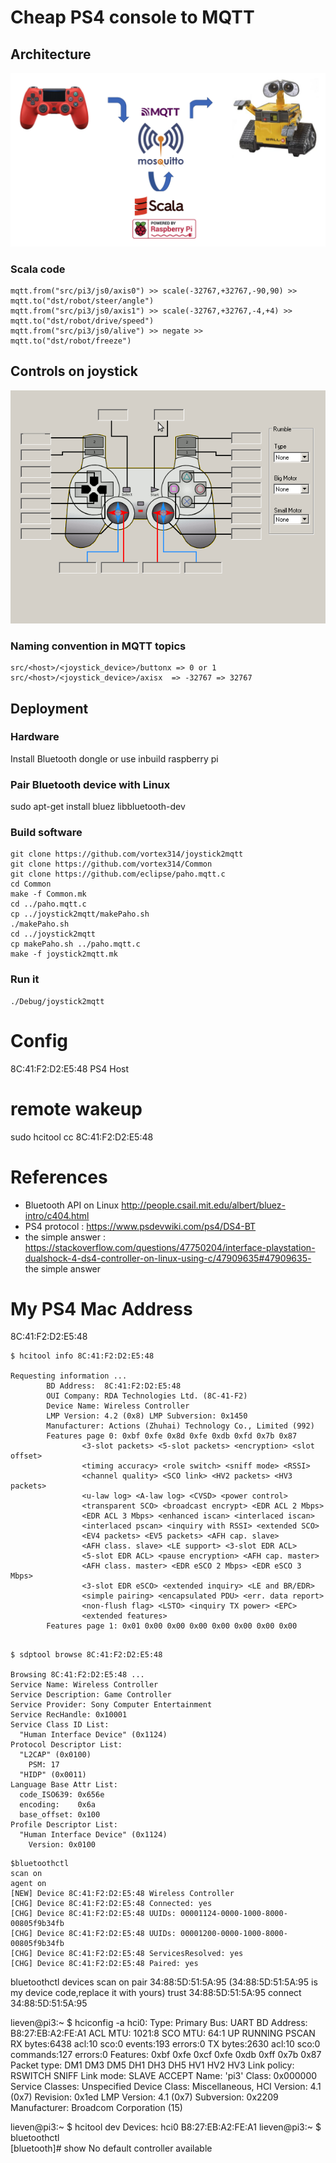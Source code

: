 # Cheap PS4 console to MQTT
## Architecture
![Architecture](doc/architecture.png)
### Scala code
```
mqtt.from("src/pi3/js0/axis0") >> scale(-32767,+32767,-90,90) >> mqtt.to("dst/robot/steer/angle") 
mqtt.from("src/pi3/js0/axis1") >> scale(-32767,+32767,-4,+4) >> mqtt.to("dst/robot/drive/speed")
mqtt.from("src/pi3/js0/alive") >> negate >> mqtt.to("dst/robot/freeze")
```

## Controls on joystick
![Architecture](doc/controls.png)

### Naming convention in MQTT topics
```
src/<host>/<joystick_device>/buttonx => 0 or 1
src/<host>/<joystick_device>/axisx  => -32767 => 32767
```
## Deployment
### Hardware
Install Bluetooth  dongle or use inbuild raspberry pi
### Pair Bluetooth device with Linux
sudo apt-get install bluez libbluetooth-dev
### Build software
``` 
git clone https://github.com/vortex314/joystick2mqtt
git clone https://github.com/vortex314/Common
git clone https://github.com/eclipse/paho.mqtt.c
cd Common
make -f Common.mk
cd ../paho.mqtt.c
cp ../joystick2mqtt/makePaho.sh
./makePaho.sh
cd ../joystick2mqtt
cp makePaho.sh ../paho.mqtt.c
make -f joystick2mqtt.mk 
```
### Run it
```
./Debug/joystick2mqtt
```
# Config
8C:41:F2:D2:E5:48  PS4 Host
# remote wakeup
sudo hcitool cc 8C:41:F2:D2:E5:48

# References
- Bluetooth API on Linux http://people.csail.mit.edu/albert/bluez-intro/c404.html
- PS4 protocol : https://www.psdevwiki.com/ps4/DS4-BT
- the simple answer : https://stackoverflow.com/questions/47750204/interface-playstation-dualshock-4-ds4-controller-on-linux-using-c/47909635#47909635- the simple answer
# My PS4 Mac Address
8C:41:F2:D2:E5:48
```
$ hcitool info 8C:41:F2:D2:E5:48

Requesting information ...
        BD Address:  8C:41:F2:D2:E5:48
        OUI Company: RDA Technologies Ltd. (8C-41-F2)
        Device Name: Wireless Controller
        LMP Version: 4.2 (0x8) LMP Subversion: 0x1450
        Manufacturer: Actions (Zhuhai) Technology Co., Limited (992)
        Features page 0: 0xbf 0xfe 0x8d 0xfe 0xdb 0xfd 0x7b 0x87
                <3-slot packets> <5-slot packets> <encryption> <slot offset> 
                <timing accuracy> <role switch> <sniff mode> <RSSI> 
                <channel quality> <SCO link> <HV2 packets> <HV3 packets> 
                <u-law log> <A-law log> <CVSD> <power control> 
                <transparent SCO> <broadcast encrypt> <EDR ACL 2 Mbps> 
                <EDR ACL 3 Mbps> <enhanced iscan> <interlaced iscan> 
                <interlaced pscan> <inquiry with RSSI> <extended SCO> 
                <EV4 packets> <EV5 packets> <AFH cap. slave> 
                <AFH class. slave> <LE support> <3-slot EDR ACL> 
                <5-slot EDR ACL> <pause encryption> <AFH cap. master> 
                <AFH class. master> <EDR eSCO 2 Mbps> <EDR eSCO 3 Mbps> 
                <3-slot EDR eSCO> <extended inquiry> <LE and BR/EDR> 
                <simple pairing> <encapsulated PDU> <err. data report> 
                <non-flush flag> <LSTO> <inquiry TX power> <EPC> 
                <extended features> 
        Features page 1: 0x01 0x00 0x00 0x00 0x00 0x00 0x00 0x00

```
```

$ sdptool browse 8C:41:F2:D2:E5:48   

Browsing 8C:41:F2:D2:E5:48 ...
Service Name: Wireless Controller
Service Description: Game Controller
Service Provider: Sony Computer Entertainment
Service RecHandle: 0x10001
Service Class ID List:
  "Human Interface Device" (0x1124)
Protocol Descriptor List:
  "L2CAP" (0x0100)
    PSM: 17
  "HIDP" (0x0011)
Language Base Attr List:
  code_ISO639: 0x656e
  encoding:    0x6a
  base_offset: 0x100
Profile Descriptor List:
  "Human Interface Device" (0x1124)
    Version: 0x0100
```

```
$bluetoothctl 
scan on
agent on
[NEW] Device 8C:41:F2:D2:E5:48 Wireless Controller
[CHG] Device 8C:41:F2:D2:E5:48 Connected: yes
[CHG] Device 8C:41:F2:D2:E5:48 UUIDs: 00001124-0000-1000-8000-00805f9b34fb
[CHG] Device 8C:41:F2:D2:E5:48 UUIDs: 00001200-0000-1000-8000-00805f9b34fb
[CHG] Device 8C:41:F2:D2:E5:48 ServicesResolved: yes
[CHG] Device 8C:41:F2:D2:E5:48 Paired: yes
```

bluetoothctl
devices
scan on
pair 34:88:5D:51:5A:95 (34:88:5D:51:5A:95 is my device code,replace it with yours)
trust 34:88:5D:51:5A:95
connect 34:88:5D:51:5A:95

lieven@pi3:~ $ hciconfig -a
hci0:   Type: Primary  Bus: UART
        BD Address: B8:27:EB:A2:FE:A1  ACL MTU: 1021:8  SCO MTU: 64:1
        UP RUNNING PSCAN 
        RX bytes:6438 acl:10 sco:0 events:193 errors:0
        TX bytes:2630 acl:10 sco:0 commands:127 errors:0
        Features: 0xbf 0xfe 0xcf 0xfe 0xdb 0xff 0x7b 0x87
        Packet type: DM1 DM3 DM5 DH1 DH3 DH5 HV1 HV2 HV3 
        Link policy: RSWITCH SNIFF 
        Link mode: SLAVE ACCEPT 
        Name: 'pi3'
        Class: 0x000000
        Service Classes: Unspecified
        Device Class: Miscellaneous, 
        HCI Version: 4.1 (0x7)  Revision: 0x1ed
        LMP Version: 4.1 (0x7)  Subversion: 0x2209
        Manufacturer: Broadcom Corporation (15)

lieven@pi3:~ $ hcitool dev
Devices:
        hci0    B8:27:EB:A2:FE:A1
lieven@pi3:~ $ bluetoothctl   
[bluetooth]# show
No default controller available
